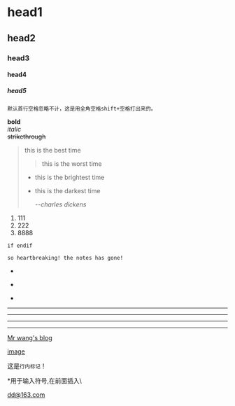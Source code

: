# head1
## head2 
### head3
#### head4
##### head5


    默认首行空格忽略不计，这是用全角空格shift+空格打出来的。
**bold**  
*italic*  
~~strikethrough~~

>this is the best time  
>>this is the worst time 
>
> - this is the brightest time  
> - this is the darkest time  
> 
>      *--charles dickens*  


1.  111
2.  222
3.  8888

`if endif `

    so heartbreaking! the notes has gone!

+
-
*

***
---
* * *
- - -

[Mr wang's blog](url)  

[image](/xxx.jpg)  


这是`行内标记`！

\*用于输入符号,在前面插入\\  

<dd@163.com>
